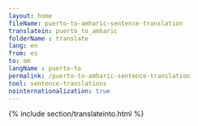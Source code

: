 ```yaml
---
layout: home
fileName: puerto-to-amharic-sentence-translation
translatein: puerto_to_amharic
folderName : translate
lang: en
from: es
to: am
langName : puerto-to
permalink: /puerto-to-amharic-sentence-translation
tool: sentence-translations
nointernationalization: true
---
```

{% include section/translateinto.html %}
